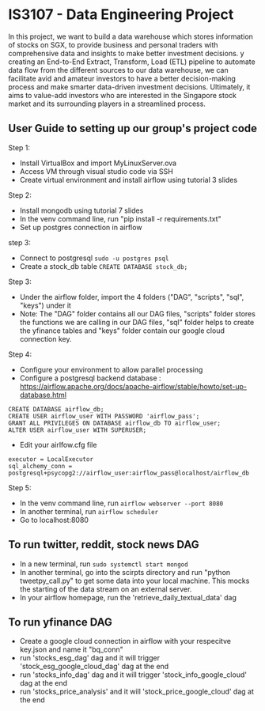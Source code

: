 # IS3107 - Data Engineering Project

In this project, we want to build a data warehouse which stores information of stocks on SGX, to provide business and personal traders with comprehensive data and insights to make better investment decisions. y creating an End-to-End Extract, Transform, Load (ETL) pipeline to automate data flow from the different sources to our data warehouse, we can facilitate avid and amateur investors to have a better decision-making process and make smarter data-driven investment decisions. Ultimately, it aims to value-add investors who are interested in the Singapore stock market and its surrounding players in a streamlined process. 

## User Guide to setting up our group's project code
Step 1:
- Install VirtualBox and import MyLinuxServer.ova
- Access VM through visual studio code via SSH
- Create virtual environment and install airflow using tutorial 3 slides

Step 2:
- Install mongodb using tutorial 7 slides
- In the venv command line, run "pip install -r requirements.txt"
- Set up postgres connection in airflow

step 3:
- Connect to postgresql `sudo -u postgres psql`
- Create a stock_db table `CREATE DATABASE stock_db;`

Step 3:
- Under the airflow folder, import the 4 folders ("DAG", "scripts", "sql", "keys") under it
- Note: The "DAG" folder contains all our DAG files, "scripts" folder stores the functions we are calling in our DAG files, "sql" folder helps to create the yfinance tables and "keys" folder contain our google cloud connection key.

Step 4:
- Configure your environment to allow parallel processing 
- Configure a postgresql backend database : https://airflow.apache.org/docs/apache-airflow/stable/howto/set-up-database.html
```console 
CREATE DATABASE airflow_db;
CREATE USER airflow_user WITH PASSWORD 'airflow_pass';
GRANT ALL PRIVILEGES ON DATABASE airflow_db TO airflow_user;
ALTER USER airflow_user WITH SUPERUSER;
```
- Edit your airlfow.cfg file 
```console 
executor = LocalExecutor
sql_alchemy_conn = postgresql+psycopg2://airflow_user:airflow_pass@localhost/airflow_db
```
Step 5:
- In the venv command line, run `airflow webserver --port 8080`
- In another terminal, run `airflow scheduler`
- Go to localhost:8080 

## To run twitter, reddit, stock news DAG
- In a new terminal, run `sudo systemctl start mongod`
- In another terminal, go into the scirpts directory and run "python tweetpy_call.py" to get some data into your local machine. This mocks the starting of the data stream on an external server.
- In your airflow homepage, run the 'retrieve_daily_textual_data' dag

## To run yfinance DAG
- Create a google cloud connection in airflow with your respecitve key.json and name it "bq_conn"
- run 'stocks_esg_dag' dag and it will trigger 'stock_esg_google_cloud_dag' dag at the end
- run 'stocks_info_dag' dag and it will trigger 'stock_info_google_cloud' dag at the end
- run 'stocks_price_analysis' and it will 'stock_price_google_cloud' dag at the end
